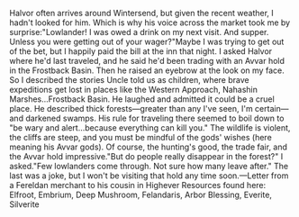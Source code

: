 Halvor often arrives around Wintersend, but given the recent weather, I hadn't looked for him. Which is why his voice across the market took me by surprise:"Lowlander! I was owed a drink on my next visit. And supper. Unless you were getting out of your wager?"Maybe I was trying to get out of the bet, but I happily paid the bill at the inn that night. I asked Halvor where he'd last traveled, and he said he'd been trading with an Avvar hold in the Frostback Basin. Then he raised an eyebrow at the look on my face. So I described the stories Uncle told us as children, where brave expeditions get lost in places like the Western Approach, Nahashin Marshes...Frostback Basin. He laughed and admitted it could be a cruel place. He described thick forests—greater than any I've seen, I'm certain—and darkened swamps. His rule for traveling there seemed to boil down to "be wary and alert...because everything can kill you." The wildlife is violent, the cliffs are steep, and you must be mindful of the gods' wishes (here meaning his Avvar gods). Of course, the hunting's good, the trade fair, and the Avvar hold impressive."But do people really disappear in the forest?" I asked."Few lowlanders come through. Not sure how many leave after." The last was a joke, but I won't be visiting that hold any time soon.—Letter from a Fereldan merchant to his cousin in Highever
Resources found here: Elfroot, Embrium, Deep Mushroom, Felandaris, Arbor Blessing, Everite, Silverite